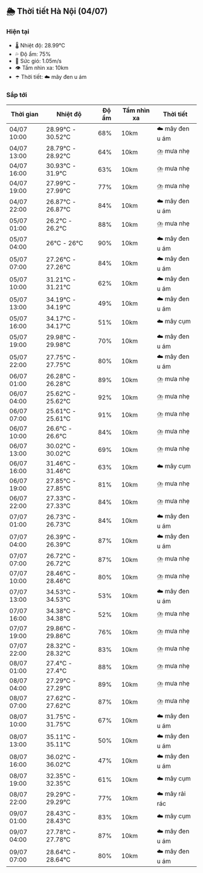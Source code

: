 ## 🌦️ Thời tiết Hà Nội (04/07)

### Hiện tại

- 🌡️ Nhiệt độ: 28.99℃
- 💦 Độ ẩm: 75%
- 💨 Sức gió: 1.05m/s
- 👁️ Tầm nhìn xa: 10km
- ☂️ Thời tiết: ☁️ mây đen u ám

### Sắp tới

| Thời gian | Nhiệt độ | Độ ẩm | Tầm nhìn xa | Thời tiết |
| --- | --- | --- | --- | --- |
| 04/07 10:00 | 28.99℃ - 30.52℃ | 68% | 10km | ☁️ mây đen u ám |
| 04/07 13:00 | 28.79℃ - 28.92℃ | 64% | 10km | ⛈️ mưa nhẹ |
| 04/07 16:00 | 30.93℃ - 31.9℃ | 63% | 10km | ⛈️ mưa nhẹ |
| 04/07 19:00 | 27.99℃ - 27.99℃ | 77% | 10km | ⛈️ mưa nhẹ |
| 04/07 22:00 | 26.87℃ - 26.87℃ | 84% | 10km | ☁️ mây đen u ám |
| 05/07 01:00 | 26.2℃ - 26.2℃ | 88% | 10km | ⛈️ mưa nhẹ |
| 05/07 04:00 | 26℃ - 26℃ | 90% | 10km | ☁️ mây đen u ám |
| 05/07 07:00 | 27.26℃ - 27.26℃ | 84% | 10km | ☁️ mây đen u ám |
| 05/07 10:00 | 31.21℃ - 31.21℃ | 62% | 10km | ☁️ mây đen u ám |
| 05/07 13:00 | 34.19℃ - 34.19℃ | 49% | 10km | ☁️ mây đen u ám |
| 05/07 16:00 | 34.17℃ - 34.17℃ | 51% | 10km | ☁️ mây cụm |
| 05/07 19:00 | 29.98℃ - 29.98℃ | 70% | 10km | ☁️ mây đen u ám |
| 05/07 22:00 | 27.75℃ - 27.75℃ | 80% | 10km | ☁️ mây đen u ám |
| 06/07 01:00 | 26.28℃ - 26.28℃ | 89% | 10km | ⛈️ mưa nhẹ |
| 06/07 04:00 | 25.62℃ - 25.62℃ | 92% | 10km | ⛈️ mưa nhẹ |
| 06/07 07:00 | 25.61℃ - 25.61℃ | 91% | 10km | ⛈️ mưa nhẹ |
| 06/07 10:00 | 26.6℃ - 26.6℃ | 84% | 10km | ⛈️ mưa nhẹ |
| 06/07 13:00 | 30.02℃ - 30.02℃ | 69% | 10km | ⛈️ mưa nhẹ |
| 06/07 16:00 | 31.46℃ - 31.46℃ | 63% | 10km | ☁️ mây cụm |
| 06/07 19:00 | 27.85℃ - 27.85℃ | 81% | 10km | ⛈️ mưa nhẹ |
| 06/07 22:00 | 27.33℃ - 27.33℃ | 84% | 10km | ⛈️ mưa nhẹ |
| 07/07 01:00 | 26.73℃ - 26.73℃ | 84% | 10km | ☁️ mây đen u ám |
| 07/07 04:00 | 26.39℃ - 26.39℃ | 87% | 10km | ☁️ mây đen u ám |
| 07/07 07:00 | 26.72℃ - 26.72℃ | 87% | 10km | ⛈️ mưa nhẹ |
| 07/07 10:00 | 28.46℃ - 28.46℃ | 80% | 10km | ⛈️ mưa nhẹ |
| 07/07 13:00 | 34.53℃ - 34.53℃ | 53% | 10km | ☁️ mây đen u ám |
| 07/07 16:00 | 34.38℃ - 34.38℃ | 52% | 10km | ⛈️ mưa nhẹ |
| 07/07 19:00 | 29.86℃ - 29.86℃ | 76% | 10km | ⛈️ mưa nhẹ |
| 07/07 22:00 | 28.32℃ - 28.32℃ | 83% | 10km | ⛈️ mưa nhẹ |
| 08/07 01:00 | 27.4℃ - 27.4℃ | 88% | 10km | ⛈️ mưa nhẹ |
| 08/07 04:00 | 27.29℃ - 27.29℃ | 89% | 10km | ⛈️ mưa nhẹ |
| 08/07 07:00 | 27.62℃ - 27.62℃ | 87% | 10km | ⛈️ mưa nhẹ |
| 08/07 10:00 | 31.75℃ - 31.75℃ | 67% | 10km | ☁️ mây đen u ám |
| 08/07 13:00 | 35.11℃ - 35.11℃ | 50% | 10km | ☁️ mây đen u ám |
| 08/07 16:00 | 36.02℃ - 36.02℃ | 47% | 10km | ☁️ mây đen u ám |
| 08/07 19:00 | 32.35℃ - 32.35℃ | 61% | 10km | ☁️ mây cụm |
| 08/07 22:00 | 29.29℃ - 29.29℃ | 77% | 10km | ☁️ mây rải rác |
| 09/07 01:00 | 28.43℃ - 28.43℃ | 83% | 10km | ☁️ mây cụm |
| 09/07 04:00 | 27.78℃ - 27.78℃ | 87% | 10km | ☁️ mây đen u ám |
| 09/07 07:00 | 28.64℃ - 28.64℃ | 80% | 10km | ☁️ mây đen u ám |
